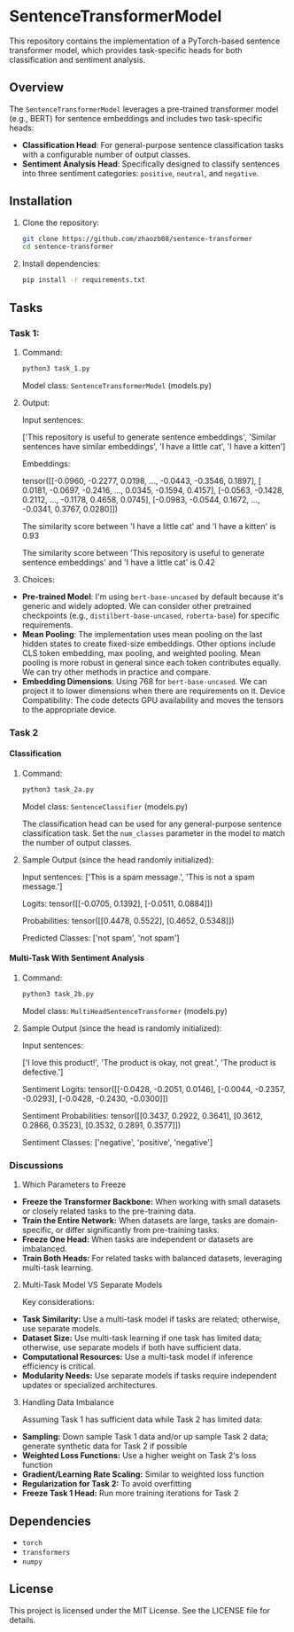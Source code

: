 # SentenceTransformerModel

This repository contains the implementation of a PyTorch-based sentence transformer model, which provides task-specific heads for both classification and sentiment analysis.

## Overview

The `SentenceTransformerModel` leverages a pre-trained transformer model (e.g., BERT) for sentence embeddings and includes two task-specific heads:

- **Classification Head**: For general-purpose sentence classification tasks with a configurable number of output classes.
- **Sentiment Analysis Head**: Specifically designed to classify sentences into three sentiment categories: `positive`, `neutral`, and `negative`.

## Installation

1. Clone the repository:
   ```bash
   git clone https://github.com/zhaozb08/sentence-transformer
   cd sentence-transformer
   ```
2. Install dependencies:
   ```bash
   pip install -r requirements.txt
   ```

## Tasks

### Task 1:

1. Command:
    ```bash
    python3 task_1.py
    ```
    Model class: `SentenceTransformerModel` (models.py)

2. Output:

    Input sentences:

    ['This repository is useful to generate sentence embeddings', 'Similar sentences have similar embeddings', 'I have a little cat', 'I have a kitten']

    Embeddings:

    tensor([[-0.0960, -0.2277,  0.0198,  ..., -0.0443, -0.3546,  0.1897],
            [ 0.0181, -0.0697, -0.2416,  ...,  0.0345, -0.1594,  0.4157],
            [-0.0563, -0.1428,  0.2112,  ..., -0.1178,  0.4658,  0.0745],
            [-0.0983, -0.0544,  0.1672,  ..., -0.0341,  0.3767,  0.0280]])

    The similarity score between 'I have a little cat' and 'I have a kitten' is 0.93

    The similarity score between 'This repository is useful to generate sentence embeddings' and 'I have a little cat' is 0.42

3. Choices:

- **Pre-trained Model**: I'm using `bert-base-uncased` by default because it's generic and widely adopted. We can consider other pretrained checkpoints (e.g., `distilbert-base-uncased`, `roberta-base`) for specific requirements.
- **Mean Pooling**: The implementation uses mean pooling on the last hidden states to create fixed-size embeddings. Other options include CLS token embedding, max pooling, and weighted pooling. Mean pooling is more robust in general since each token contributes equally. We can try other methods in practice and compare.
- **Embedding Dimensions**: Using 768 for `bert-base-uncased`. We can project it to lower dimensions when there are requirements on it. 
Device Compatibility: The code detects GPU availability and moves the tensors to the appropriate device.

### Task 2

#### Classification

1. Command:
    ```bash
    python3 task_2a.py
    ```
    Model class: `SentenceClassifier` (models.py)

    The classification head can be used for any general-purpose sentence classification task. Set the `num_classes` parameter in the model to match the number of output classes.

2. Sample Output (since the head randomly initialized): 

    Input sentences: ['This is a spam message.', 'This is not a spam message.']

    Logits: tensor([[-0.0705,  0.1392],
            [-0.0511,  0.0884]])

    Probabilities: tensor([[0.4478, 0.5522],
            [0.4652, 0.5348]])

    Predicted Classes: ['not spam', 'not spam']

#### Multi-Task With Sentiment Analysis

1. Command:
    ```bash
    python3 task_2b.py
    ```
    Model class: `MultiHeadSentenceTransformer` (models.py)

2. Sample Output (since the head is randomly initialized):

    Input sentences:

    ['I love this product!', 'The product is okay, not great.', 'The product is defective.']

    Sentiment Logits: tensor([[-0.0428, -0.2051,  0.0146],
            [-0.0044, -0.2357, -0.0293],
            [-0.0428, -0.2430, -0.0300]])

    Sentiment Probabilities: tensor([[0.3437, 0.2922, 0.3641],
            [0.3612, 0.2866, 0.3523],
            [0.3532, 0.2891, 0.3577]])

    Sentiment Classes: ['negative', 'positive', 'negative']


### Discussions

1. Which Parameters to Freeze

- **Freeze the Transformer Backbone:** When working with small datasets or closely related tasks to the pre-training data.
- **Train the Entire Network:** When datasets are large, tasks are domain-specific, or differ significantly from pre-training tasks.
- **Freeze One Head:** When tasks are independent or datasets are imbalanced.
- **Train Both Heads:** For related tasks with balanced datasets, leveraging multi-task learning.

2. Multi-Task Model VS Separate Models

    Key considerations:
- **Task Similarity:** Use a multi-task model if tasks are related; otherwise, use separate models.
- **Dataset Size:** Use multi-task learning if one task has limited data; otherwise, use separate models if both have sufficient data.
- **Computational Resources:** Use a multi-task model if inference efficiency is critical.
- **Modularity Needs:** Use separate models if tasks require independent updates or specialized architectures.

3. Handling Data Imbalance

    Assuming Task 1 has sufficient data while Task 2 has limited data:

- **Sampling:** Down sample Task 1 data and/or up sample Task 2 data; generate synthetic data for Task 2 if possible
- **Weighted Loss Functions:** Use a higher weight on Task 2's loss function
- **Gradient/Learning Rate Scaling:** Similar to weighted loss function
- **Regularization for Task 2:** To avoid overfitting
- **Freeze Task 1 Head:** Run more training iterations for Task 2

## Dependencies

- `torch`
- `transformers`
- `numpy`

## License

This project is licensed under the MIT License. See the LICENSE file for details.